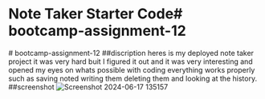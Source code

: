 # Note Taker Starter Code#   b o o t c a m p - a s s i g n m e n t - 1 2 
 
 # bootcamp-assignment-12
##discription
heres is my deployed note taker project it was very hard buit I figured it out and it was very interesting and opened my eyes on whats possible with coding
everything works properly such as saving noted writing them deleting them and looking at the history.
##screenshot
![Screenshot 2024-06-17 135157](https://github.com/CharlesHut/bootcamp-assignment-12/assets/148402227/0ecb2f6b-ea61-4fcd-b396-0230e98793e1)
